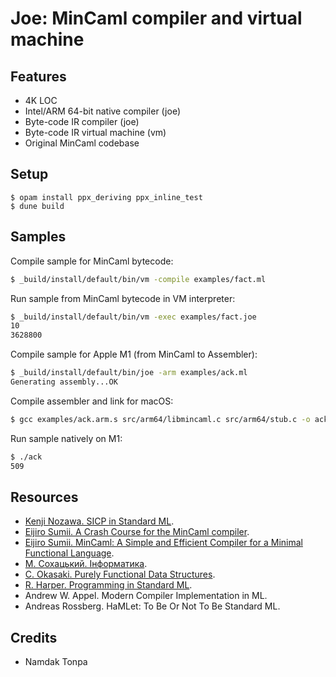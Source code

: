 Joe: MinCaml compiler and virtual machine
=========================================

Features
--------

* 4K LOC
* Intel/ARM 64-bit native compiler (joe)
* Byte-code IR compiler (joe)
* Byte-code IR virtual machine (vm)
* Original MinCaml codebase

Setup
-----

```
$ opam install ppx_deriving ppx_inline_test
$ dune build
```

Samples
-------

Compile sample for MinCaml bytecode:

```sh
$ _build/install/default/bin/vm -compile examples/fact.ml
```

Run sample from MinCaml bytecode in VM interpreter:

```sh
$ _build/install/default/bin/vm -exec examples/fact.joe
10
3628800
```

Compile sample for Apple M1 (from MinCaml to Assembler):

```sh
$ _build/install/default/bin/joe -arm examples/ack.ml
Generating assembly...OK
```

Compile assembler and link for macOS:

```sh
$ gcc examples/ack.arm.s src/arm64/libmincaml.c src/arm64/stub.c -o ack
```

Run sample natively on M1:

```sh
$ ./ack
509
```

Resources
---------

* <a href="https://github.com/hz7k-nzw/sicp-in-smlnj">Kenji Nozawa. SICP in Standard ML</a>.
* <a href="https://esumii.github.io/min-caml/index-e.html">Eijiro Sumii. A Crash Course for the MinCaml compiler</a>.
* <a href="https://esumii.github.io/min-caml/paper.pdf">Eijiro Sumii. MinCaml: A Simple and Efficient Compiler for a Minimal Functional Language</a>.
* <a href="https://tonpa.guru/stream/2024/2024-03-30%20Інформатика.htm">М. Сохацький. Інформатика</a>.
* <a href="https://www.cs.cmu.edu/~rwh/students/okasaki.pdf">C. Okasaki. Purely Functional Data Structures</a>.
* <a href="https://www.cs.cmu.edu/~rwh/isml/book.pdf">R. Harper. Programming in Standard ML</a>.
* Andrew W. Appel. Modern Compiler Implementation in ML.
* Andreas Rossberg. HaMLet: To Be Or Not To Be Standard ML.

Credits
-------

* Namdak Tonpa
